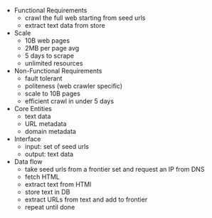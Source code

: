 - Functional Requirements 
	- crawl the full web starting from seed urls
	- extract text data from store
- Scale 
	- 10B web pages
	- 2MB per page avg
	- 5 days to scrape
	- unlimited resources 
- Non-Functional Requirements 
	- fault tolerant
	- politeness (web crawler specific)
	- scale to 10B pages
	- efficient crawl in under 5 days
- Core Entities
	- text data
	- URL metadata
	- domain metadata
- Interface
	- input: set of seed urls
	- output: text data
- Data flow
	- take seed urls from a frontier set and request an IP from DNS
	- fetch HTML
	- extract text from HTMl
	- store text in DB
	- extract URLs from text and add to frontier 
	- repeat until done
	